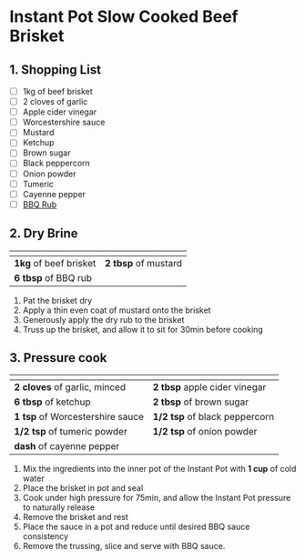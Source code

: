 # Instant Pot Slow Cooked Beef Brisket

## 1. Shopping List
- [ ] 1kg of beef brisket
- [ ] 2 cloves of garlic
- [ ] Apple cider vinegar
- [ ] Worcestershire sauce
- [ ] Mustard
- [ ] Ketchup
- [ ] Brown sugar
- [ ] Black peppercorn
- [ ] Onion powder
- [ ] Tumeric
- [ ] Cayenne pepper
- [ ] [BBQ Rub][1]

## 2. Dry Brine
|<!-- -->|<!-- -->|
|---|---|
| **1kg** of beef brisket | **2 tbsp** of mustard |
| **6 tbsp** of BBQ rub | |

1. Pat the brisket dry
2. Apply a thin even coat of mustard onto the brisket
3. Generously apply the dry rub to the brisket
4. Truss up the brisket, and allow it to sit for 30min before cooking

## 3. Pressure cook
|<!-- -->|<!-- -->|
|---|---|
| **2 cloves** of garlic, minced | **2 tbsp** apple cider vinegar |
| **6 tbsp** of ketchup | **2 tbsp** of brown sugar |
| **1 tsp** of Worcestershire sauce | **1/2 tsp** of black peppercorn |
| **1/2 tsp** of tumeric powder | **1/2 tsp** of onion powder |
| **dash** of cayenne pepper | |

1. Mix the ingredients into the inner pot of the Instant Pot with **1 cup** of cold water
2. Place the brisket in pot and seal
3. Cook under high pressure for 75min, and allow the Instant Pot pressure to naturally release
4. Remove the brisket and rest
5. Place the sauce in a pot and reduce until desired BBQ sauce consistency
6. Remove the trussing, slice and serve with BBQ sauce.

[1]: https://github.com/nanotalks/recipes/blob/master/Spices%20and%20Sauces/BBQ%20Rub.md